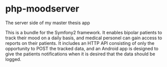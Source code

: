 php-moodserver
==============

The server side of my master thesis app

This is a bundle for the Symfony2 framework. It enables bipolar patients to track their mood on a daily basis, and medical 
personel can gain access to reports on their patients. It includes an HTTP API consisting of only the opportunity to POST the 
tracked data, and an Android app is designed to give the patients notifications when it is desired that the data should be 
logged.

